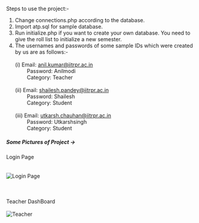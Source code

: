 Steps to use the project:-

1. Change connections.php according to the database.
2. Import atp.sql for sample database.
3. Run initialize.php if you want to create your own database. You need to give the roll list to initialize a new semester. 
4. The usernames and passwords of some sample IDs which were created by us are as follows:-
	<br><br>(i)&nbsp;Email: anil.kumar@iitrpr.ac.in
	<br>&nbsp;&nbsp;&nbsp;&nbsp;&nbsp;&nbsp;&nbsp;&nbsp;Password: Anilmodi
	<br>&nbsp;&nbsp;&nbsp;&nbsp;&nbsp;&nbsp;&nbsp;&nbsp;Category: Teacher
	<br><br>(ii)&nbsp;Email: shailesh.pandey@iitrpr.ac.in
	<br>&nbsp;&nbsp;&nbsp;&nbsp;&nbsp;&nbsp;&nbsp;&nbsp;Password: Shailesh
	<br>&nbsp;&nbsp;&nbsp;&nbsp;&nbsp;&nbsp;&nbsp;&nbsp;Category: Student
	<br><br>(iii)&nbsp;Email: utkarsh.chauhan@iitrpr.ac.in
	<br>&nbsp;&nbsp;&nbsp;&nbsp;&nbsp;&nbsp;&nbsp;&nbsp;Password: Utkarshsingh
	<br>&nbsp;&nbsp;&nbsp;&nbsp;&nbsp;&nbsp;&nbsp;&nbsp;Category: Student

<h5>Some Pictures of Project -></h5>

 Login Page
<br>
<br>
<br>
![Login Page](http://i.imgur.com/c997hdK.png)
<br>
<br>
<br>
<br>
Teacher DashBoard
<br>
<br>
![Teacher](http://i.imgur.com/bO3YGXp.png)
